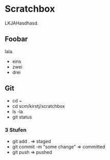 # Scratchbox
LKJAHasdhasd.

## Foobar

lala.

* eins
* zwei
* drei

## Git

* cd ~
* cd scm/kirstj/scratchbox
* ls -la
* git status

### 3 Stufen

* git add . => staged
* git commit -m "some change" => committed
* git push => pushed